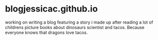 # blogjessicac.github.io
working on writing a blog featuring a story i made up after reading a lot of childrens picture books about dinosaurs scientist and tacos. Because everyone knows that dragons love tacos. 
